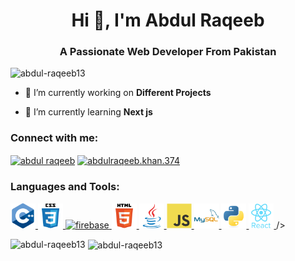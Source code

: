 <h1 align="center">Hi 👋, I'm Abdul Raqeeb</h1>
<h3 align="center">A Passionate Web Developer From Pakistan</h3>

<p align="left"> <img src="https://komarev.com/ghpvc/?username=abdul-raqeeb13&label=Profile%20views&color=0e75b6&style=flat" alt="abdul-raqeeb13" /> </p>

- 🔭 I’m currently working on **Different Projects**

- 🌱 I’m currently learning **Next js**

<h3 align="left">Connect with me:</h3>
<p align="left">
<a href="https://fb.com/abdul raqeeb" target="blank"><img align="center" src="https://raw.githubusercontent.com/rahuldkjain/github-profile-readme-generator/master/src/images/icons/Social/facebook.svg" alt="abdul raqeeb" height="30" width="40" /></a>
<a href="https://instagram.com/abdulraqeeb.khan.374" target="blank"><img align="center" src="https://raw.githubusercontent.com/rahuldkjain/github-profile-readme-generator/master/src/images/icons/Social/instagram.svg" alt="abdulraqeeb.khan.374" height="30" width="40" /></a>
</p>

<h3 align="left">Languages and Tools:</h3>
<p align="left"> <a href="https://www.w3schools.com/cpp/" target="_blank" rel="noreferrer"> <img src="https://raw.githubusercontent.com/devicons/devicon/master/icons/cplusplus/cplusplus-original.svg" alt="cplusplus" width="40" height="40"/> </a> <a href="https://www.w3schools.com/css/" target="_blank" rel="noreferrer"> <img src="https://raw.githubusercontent.com/devicons/devicon/master/icons/css3/css3-original-wordmark.svg" alt="css3" width="40" height="40"/> </a> <a href="https://firebase.google.com/" target="_blank" rel="noreferrer"> <img src="https://www.vectorlogo.zone/logos/firebase/firebase-icon.svg" alt="firebase" width="40" height="40"/> </a> <a href="https://www.w3.org/html/" target="_blank" rel="noreferrer"> <img src="https://raw.githubusercontent.com/devicons/devicon/master/icons/html5/html5-original-wordmark.svg" alt="html5" width="40" height="40"/> </a> <a href="https://www.java.com" target="_blank" rel="noreferrer"> <img src="https://raw.githubusercontent.com/devicons/devicon/master/icons/java/java-original.svg" alt="java" width="40" height="40"/> </a> <a href="https://developer.mozilla.org/en-US/docs/Web/JavaScript" target="_blank" rel="noreferrer"> <img src="https://raw.githubusercontent.com/devicons/devicon/master/icons/javascript/javascript-original.svg" alt="javascript" width="40" height="40"/> </a> <a href="https://www.mysql.com/" target="_blank" rel="noreferrer"> <img src="https://raw.githubusercontent.com/devicons/devicon/master/icons/mysql/mysql-original-wordmark.svg" alt="mysql" width="40" height="40"/> </a> <a href="https://www.python.org" target="_blank" rel="noreferrer"> <img src="https://raw.githubusercontent.com/devicons/devicon/master/icons/python/python-original.svg" alt="python" width="40" height="40"/> </a> <a href="https://reactjs.org/" target="_blank" rel="noreferrer"> <img src="https://raw.githubusercontent.com/devicons/devicon/master/icons/react/react-original-wordmark.svg" alt="react" width="40" height="40"/> </a> />
</p>

<p><img align="left" src="https://github-readme-stats.vercel.app/api/top-langs?username=abdul-raqeeb13&show_icons=true&locale=en&layout=compact" alt="abdul-raqeeb13" /></p>

<p>&nbsp;<img align="center" src="https://github-readme-stats.vercel.app/api?username=abdul-raqeeb13&show_icons=true&locale=en" alt="abdul-raqeeb13" /></p>
